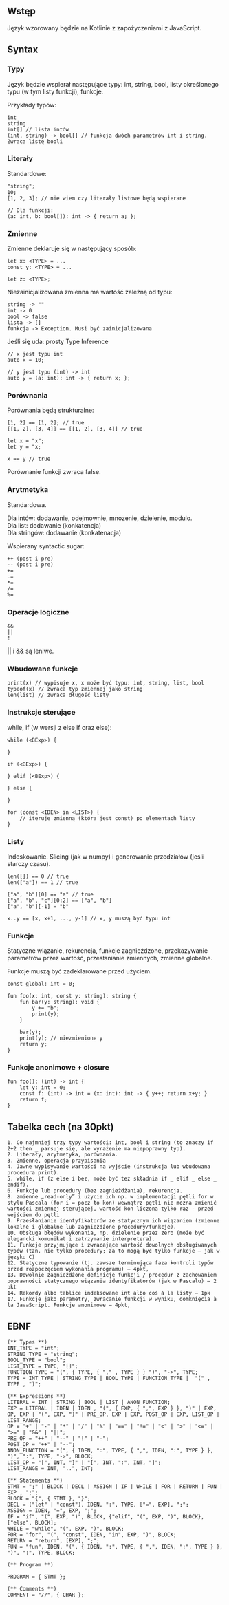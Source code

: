 ## Wstęp

Język wzorowany będzie na Kotlinie z zapożyczeniami z JavaScript.

## Syntax

### Typy

Język będzie wspierał następujące typy: int, string, bool, listy określonego typu (w tym listy funkcji), funkcje.

Przykłady typów:

```
int
string
int[] // lista intów
(int, string) -> bool[] // funkcja dwóch parametrów int i string. Zwraca listę booli
```

### Literały

Standardowe:

```
"string";
10;
[1, 2, 3]; // nie wiem czy literały listowe będą wspierane

// Dla funkcji:
(a: int, b: bool[]): int -> { return a; };
```

### Zmienne

Zmienne deklaruje się w następujący sposób:

```
let x: <TYPE> = ...
const y: <TYPE> = ...

let z: <TYPE>;
```

Niezainicjalizowana zmienna ma wartość zależną od typu:

```
string -> ""
int -> 0
bool -> false
lista -> []
funkcja -> Exception. Musi być zainicjalizowana
```

Jeśli się uda: prosty Type Inference

```
// x jest typu int
auto x = 10;

// y jest typu (int) -> int
auto y = (a: int): int -> { return x; };
```

### Porównania

Porównania będą strukturalne:

```
[1, 2] == [1, 2]; // true
[[1, 2], [3, 4]] == [[1, 2], [3, 4]] // true

let x = "x";
let y = "x;

x == y // true
```

Porównanie funkcji zwraca false.

### Arytmetyka

Standardowa.

Dla intów: dodawanie, odejmownie, mnozenie, dzielenie, modulo. \
Dla list: dodawanie (konkatencja) \
Dla stringów: dodawanie (konkatenacja)

Wspierany syntactic sugar:

```
++ (post i pre)
-- (post i pre)
+=
-=
*=
/=
%=
```

### Operacje logiczne

```
&&
||
!
```

|| i && są leniwe.

### Wbudowane funkcje

```
print(x) // wypisuje x, x może być typu: int, string, list, bool
typeof(x) // zwraca typ zmiennej jako string
len(list) // zwraca długość listy
```

### Instrukcje sterujące

while, if (w wersji z else if oraz else):

```
while (<BExp>) {

}

if (<BExp>) {

} elif (<BExp>) {

} else {

}

for (const <IDEN> in <LIST>) {
    // iteruje zmienną (która jest const) po elementach listy
}

```

### Listy

Indeskowanie. Slicing (jak w numpy) i generowanie przedziałów (jeśli starczy czasu).

```
len([]) == 0 // true
len(["a"]) == 1 // true

["a", "b"][0] == "a" // true
["a", "b", "c"][0:2] == ["a", "b"]
["a", "b"][-1] = "b"

x..y == [x, x+1, ..., y-1] // x, y muszą być typu int
```

### Funkcje

Statyczne wiązanie, rekurencja, funkcje zagnieżdzone, przekazywanie parametrów przez wartość, przesłanianie zmiennych, zmienne globalne.

Funkcje muszą być zadeklarowane przed użyciem.

```
const global: int = 0;

fun foo(x: int, const y: string): string {
    fun bar(y: string): void {
        y += "b";
        print(y);
    }

    bar(y);
    print(y); // niezmienione y
    return y;
}
```

### Funkcje anonimowe + closure

```
fun foo(): (int) -> int {
    let y: int = 0;
    const f: (int) -> int = (x: int): int -> { y++; return x+y; }
    return f;
}
```

## Tabelka cech (na 30pkt)

```
1. Co najmniej trzy typy wartości: int, bool i string (to znaczy if 2+2 then _ parsuje się, ale wyrażenie ma niepoprawny typ).
2. Literały, arytmetyka, porównania.
3. Zmienne, operacja przypisania
4. Jawne wypisywanie wartości na wyjście (instrukcja lub wbudowana procedura print).
5. while, if (z else i bez, może być też składnia if _ elif _ else _ endif).
6. Funkcje lub procedury (bez zagnieżdżania), rekurencja.
8. zmienne „read-only” i użycie ich np. w implementacji pętli for w stylu Pascala (for i = pocz to kon) wewnątrz pętli nie można zmienić wartości zmiennej sterującej, wartość kon liczona tylko raz - przed wejściem do pętli
9. Przesłanianie identyfikatorów ze statycznym ich wiązaniem (zmienne lokalne i globalne lub zagnieżdżone procedury/funkcje).
10. Obsługa błędów wykonania, np. dzielenie przez zero (może być elegancki komunikat i zatrzymanie interpretera).
11. Funkcje przyjmujące i zwracające wartość dowolnych obsługiwanych typów (tzn. nie tylko procedury; za to mogą być tylko funkcje – jak w języku C)
12. Statyczne typowanie (tj. zawsze terminująca faza kontroli typów przed rozpoczęciem wykonania programu) – 4pkt,
13. Dowolnie zagnieżdżone definicje funkcji / procedur z zachowaniem poprawności statycznego wiązania identyfikatorów (jak w Pascalu) – 2 pkt
14. Rekordy albo tablice indeksowane int albo coś à la listy – 1pk
17. Funkcje jako parametry, zwracanie funkcji w wyniku, domknięcia à la JavaScript. Funkcje anonimowe – 4pkt,
```

## EBNF

```
(** Types **)
INT_TYPE = "int";
STRING_TYPE = "string";
BOOL_TYPE = "bool";
LIST_TYPE = TYPE, "[]";
FUNCTION_TYPE = "(", { TYPE, { "," , TYPE } } ")", "->", TYPE;
TYPE = INT_TYPE | STRING_TYPE | BOOL_TYPE | FUNCTION_TYPE |  "(" , TYPE , ")";

(** Expressions **)
LITERAL = INT | STRING | BOOL | LIST | ANON_FUNCTION;
EXP = LITERAL | IDEN | IDEN , "(", { EXP, { ",", EXP } }, ")" | EXP, OP, EXP | "(", EXP, ")" | PRE_OP, EXP | EXP, POST_OP | EXP, LIST_OP | LIST_RANGE;
OP = "+" | "-" | "*" | "/" | "%" | "==" | "!=" | "<" | ">" | "<=" | ">=" | "&&" | "||";
PRE_OP = "++" | "--" | "!" | "-";
POST_OP = "++" | "--";
ANON_FUNCTION = "(", { IDEN, ":", TYPE, { ",", IDEN, ":", TYPE } }, ")", ":", TYPE, "->", BLOCK;
LIST_OP = "[", INT, "]" | "[", INT, ":", INT, "]";
LIST_RANGE = INT, "..", INT;

(** Statements **)
STMT = ";" | BLOCK | DECL | ASSIGN | IF | WHILE | FOR | RETURN | FUN | EXP , ";";
BLOCK = "{", { STMT }, "}";
DECL = ("let" | "const"), IDEN, ":", TYPE, ["=", EXP], ";";
ASSIGN = IDEN, "=", EXP, ";";
IF = "if", "(", EXP, ")", BLOCK, {"elif", "(", EXP, ")", BLOCK}, ["else", BLOCK];
WHILE = "while", "(", EXP, ")", BLOCK;
FOR = "for", "(", "const", IDEN, "in", EXP, ")", BLOCK;
RETURN = "return", [EXP], ";";
FUN = "fun", IDEN, "(", { IDEN, ":", TYPE, { ",", IDEN, ":", TYPE } }, ")", ":", TYPE, BLOCK;

(** Program **)

PROGRAM = { STMT };

(** Comments **)
COMMENT = "//", { CHAR };

```
